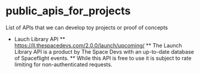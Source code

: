 # public_apis_for_projects
List of APIs that we can develop toy projects or proof of concepts

* Lauch Library API
** https://ll.thespacedevs.com/2.0.0/launch/upcoming/
** The Launch Library API is a product by The Space Devs with an up-to-date database of Spaceflight events.
** While this API is free to use it is subject to rate limiting for non-authenticated requests.
